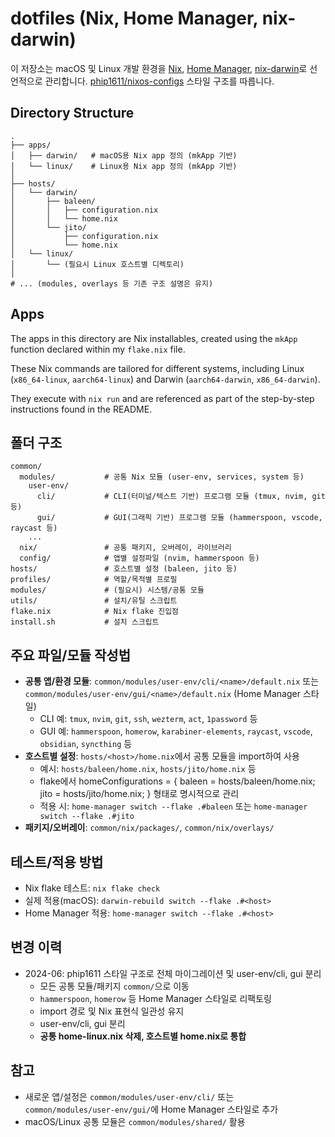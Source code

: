 # dotfiles (Nix, Home Manager, nix-darwin)

이 저장소는 macOS 및 Linux 개발 환경을 [Nix](https://nixos.org/), [Home Manager](https://nix-community.github.io/home-manager/), [nix-darwin](https://github.com/LnL7/nix-darwin)로 선언적으로 관리합니다. [phip1611/nixos-configs](https://github.com/phip1611/nixos-configs) 스타일 구조를 따릅니다.

## Directory Structure

```
.
├── apps/
│   ├── darwin/   # macOS용 Nix app 정의 (mkApp 기반)
│   └── linux/    # Linux용 Nix app 정의 (mkApp 기반)
│
├── hosts/
│   └── darwin/
│       ├── baleen/
│       │   ├── configuration.nix
│       │   └── home.nix
│       └── jito/
│           ├── configuration.nix
│           └── home.nix
│   └── linux/
│       └── (필요시 Linux 호스트별 디렉토리)
│
# ... (modules, overlays 등 기존 구조 설명은 유지)
```

## Apps
The apps in this directory are Nix installables, created using the `mkApp` function declared within my `flake.nix` file.

These Nix commands are tailored for different systems, including Linux (`x86_64-linux`, `aarch64-linux`) and Darwin (`aarch64-darwin`, `x86_64-darwin`).

They execute with `nix run` and are referenced as part of the step-by-step instructions found in the README.

## 폴더 구조

```
common/
  modules/           # 공통 Nix 모듈 (user-env, services, system 등)
    user-env/
      cli/           # CLI(터미널/텍스트 기반) 프로그램 모듈 (tmux, nvim, git 등)
      gui/           # GUI(그래픽 기반) 프로그램 모듈 (hammerspoon, vscode, raycast 등)
    ...
  nix/               # 공통 패키지, 오버레이, 라이브러리
  config/            # 앱별 설정파일 (nvim, hammerspoon 등)
hosts/               # 호스트별 설정 (baleen, jito 등)
profiles/            # 역할/목적별 프로필
modules/             # (필요시) 시스템/공통 모듈
utils/               # 설치/유틸 스크립트
flake.nix            # Nix flake 진입점
install.sh           # 설치 스크립트
```

## 주요 파일/모듈 작성법
- **공통 앱/환경 모듈**: `common/modules/user-env/cli/<name>/default.nix` 또는 `common/modules/user-env/gui/<name>/default.nix` (Home Manager 스타일)
  - CLI 예: `tmux`, `nvim`, `git`, `ssh`, `wezterm`, `act`, `1password` 등
  - GUI 예: `hammerspoon`, `homerow`, `karabiner-elements`, `raycast`, `vscode`, `obsidian`, `syncthing` 등
- **호스트별 설정**: `hosts/<host>/home.nix`에서 공통 모듈을 import하여 사용
  - 예시: `hosts/baleen/home.nix`, `hosts/jito/home.nix` 등
  - flake에서 homeConfigurations = { baleen = hosts/baleen/home.nix; jito = hosts/jito/home.nix; } 형태로 명시적으로 관리
  - 적용 시: `home-manager switch --flake .#baleen` 또는 `home-manager switch --flake .#jito`
- **패키지/오버레이**: `common/nix/packages/`, `common/nix/overlays/`

## 테스트/적용 방법
- Nix flake 테스트: `nix flake check`
- 실제 적용(macOS): `darwin-rebuild switch --flake .#<host>`
- Home Manager 적용: `home-manager switch --flake .#<host>`

## 변경 이력
- 2024-06: phip1611 스타일 구조로 전체 마이그레이션 및 user-env/cli, gui 분리
  - 모든 공통 모듈/패키지 `common/`으로 이동
  - `hammerspoon`, `homerow` 등 Home Manager 스타일로 리팩토링
  - import 경로 및 Nix 표현식 일관성 유지
  - user-env/cli, gui 분리
  - **공통 home-linux.nix 삭제, 호스트별 home.nix로 통합**

## 참고
- 새로운 앱/설정은 `common/modules/user-env/cli/` 또는 `common/modules/user-env/gui/`에 Home Manager 스타일로 추가
- macOS/Linux 공통 모듈은 `common/modules/shared/` 활용


